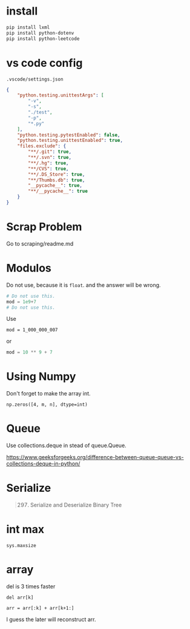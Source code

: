 # install
```bash
pip install lxml
pip install python-dotenv
pip install python-leetcode
```

# vs code config

`.vscode/settings.json`

```json
{
    "python.testing.unittestArgs": [
        "-v",
        "-s",
        "./test",
        "-p",
        "*.py"
    ],
    "python.testing.pytestEnabled": false,
    "python.testing.unittestEnabled": true,
    "files.exclude": {
        "**/.git": true,
        "**/.svn": true,
        "**/.hg": true,
        "**/CVS": true,
        "**/.DS_Store": true,
        "**/Thumbs.db": true,
        "__pycache__": true,
        "**/__pycache__": true
    }
}
```

# Scrap Problem 

Go to scraping/readme.md

# Modulos

Do not use, because it is `float`. and the answer will be wrong. 
```python
# Do not use this.
mod = 1e9+7
# Do not use this.
```

Use
```
mod = 1_000_000_007
```
or 
```python
mod = 10 ** 9 + 7
```

# Using Numpy

Don't forget to make the array int.
```
np.zeros([4, m, n], dtype=int)
```

# Queue
Use collections.deque in stead of queue.Queue. 

https://www.geeksforgeeks.org/difference-between-queue-queue-vs-collections-deque-in-python/

# Serialize

> 297. Serialize and Deserialize Binary Tree

# int max
```
sys.maxsize
```

# array

del is 3 times faster

```
del arr[k]
```

```
arr = arr[:k] + arr[k+1:]
```

I guess the later will reconstruct arr. 